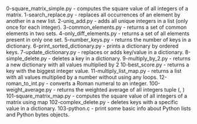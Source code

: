 0-square_matrix_simple.py - computes the square value of all integers of a matrix.
1-search_replace.py - replaces all occurrences of an element by another in a new list.
2-uniq_add.py - adds all unique integers in a list (only once for each integer).
3-common_elements.py - returns a set of common elements in two sets.
4-only_diff_elements.py - returns a set of all elements present in only one set.
5-number_keys.py - returns the number of keys in a dictionary.
6-print_sorted_dictionary.py - prints a dictionary by ordered keys.
7-update_dictionary.py - replaces or adds key/value in a dictionary.
8-simple_delete.py - deletes a key in a dictionary.
9-multiply_by_2.py - returns a new dictionary with all values multiplied by 2
10-best_score.py - returns a key with the biggest integer value.
11-multiply_list_map.py - returns a list with all values multiplied by a number without using any loops.
12-roman_to_int.py - converts a Roman numeral to an integer.
100-weight_average.py - returns the weighted average of all integers tuple (<score>, <weight>)
101-square_matrix_map.py - computes the square value of all integers of a matrix using map
102-complex_delete.py - deletes keys with a specific value in a dictionary.
103-python.c - print some basic info about Python lists and Python bytes objects.
